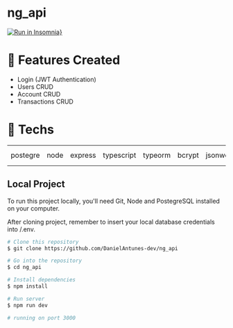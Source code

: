# ng_api


[![Run in Insomnia}](https://insomnia.rest/images/run.svg)](https://insomnia.rest/run/?label=ng_api&uri=https%3A%2F%2Fraw.githubusercontent.com%2FDanielAntunes-dev%2Fng_api%2Fmaster%2FInsomnia_2022-11-18.json)


📝 Features Created
=====================
* Login (JWT Authentication)
* Users CRUD
* Account CRUD
* Transactions CRUD


🚀 Techs
=================

<table>
<tr>
<td>postegre</td>
<td>node</td>
<td>express</td>
<td>typescript</td>
<td>typeorm</td>
<td>bcrypt</td>
<td>jsonwebtoken</td>
<td>class-validator</td>
<td>reflect-metadata</td>
</tr>
</table>

## Local Project

To run this project locally, you'll need Git, Node and PostegreSQL installed on your computer.

After cloning project, remember to insert your local database credentials into /.env.

```bash
# Clone this repository
$ git clone https://github.com/DanielAntunes-dev/ng_api

# Go into the repository
$ cd ng_api

# Install dependencies
$ npm install

# Run server
$ npm run dev

# running on port 3000
```


